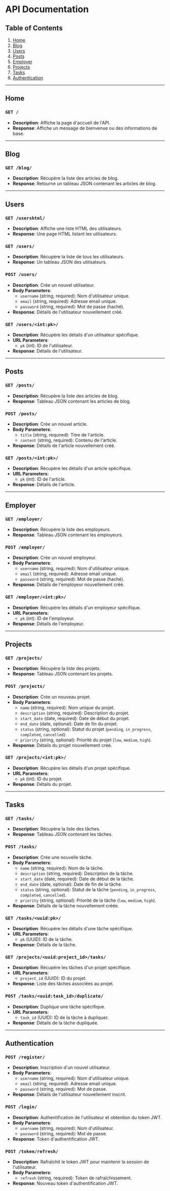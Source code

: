# API Documentation

## Table of Contents
1. [Home](#home)
2. [Blog](#blog)
3. [Users](#users)
4. [Posts](#posts)
5. [Employer](#employer)
6. [Projects](#projects)
7. [Tasks](#tasks)
8. [Authentication](#authentication)

---

## Home
### `GET /`
- **Description**: Affiche la page d'accueil de l'API.
- **Response**: Affiche un message de bienvenue ou des informations de base.

---

## Blog
### `GET /blog/`
- **Description**: Récupère la liste des articles de blog.
- **Response**: Retourne un tableau JSON contenant les articles de blog.

---

## Users

### `GET /usershtml/`
- **Description**: Affiche une liste HTML des utilisateurs.
- **Response**: Une page HTML listant les utilisateurs.

### `GET /users/`
- **Description**: Récupère la liste de tous les utilisateurs.
- **Response**: Un tableau JSON des utilisateurs.

### `POST /users/`
- **Description**: Crée un nouvel utilisateur.
- **Body Parameters**:
  - `username` (string, required): Nom d'utilisateur unique.
  - `email` (string, required): Adresse email unique.
  - `password` (string, required): Mot de passe (haché).
- **Response**: Détails de l'utilisateur nouvellement créé.

### `GET /users/<int:pk>/`
- **Description**: Récupère les détails d'un utilisateur spécifique.
- **URL Parameters**:
  - `pk` (int): ID de l'utilisateur.
- **Response**: Détails de l'utilisateur.

---

## Posts

### `GET /posts/`
- **Description**: Récupère la liste des articles de blog.
- **Response**: Tableau JSON contenant les articles de blog.

### `POST /posts/`
- **Description**: Crée un nouvel article.
- **Body Parameters**:
  - `title` (string, required): Titre de l'article.
  - `content` (string, required): Contenu de l'article.
- **Response**: Détails de l'article nouvellement créé.

### `GET /posts/<int:pk>/`
- **Description**: Récupère les détails d'un article spécifique.
- **URL Parameters**:
  - `pk` (int): ID de l'article.
- **Response**: Détails de l'article.

---

## Employer

### `GET /employer/`
- **Description**: Récupère la liste des employeurs.
- **Response**: Tableau JSON contenant les employeurs.

### `POST /employer/`
- **Description**: Crée un nouvel employeur.
- **Body Parameters**:
  - `username` (string, required): Nom d'utilisateur unique.
  - `email` (string, required): Adresse email unique.
  - `password` (string, required): Mot de passe (haché).
- **Response**: Détails de l'employeur nouvellement créé.

### `GET /employer/<int:pk>/`
- **Description**: Récupère les détails d'un employeur spécifique.
- **URL Parameters**:
  - `pk` (int): ID de l'employeur.
- **Response**: Détails de l'employeur.

---

## Projects

### `GET /projects/`
- **Description**: Récupère la liste des projets.
- **Response**: Tableau JSON contenant les projets.

### `POST /projects/`
- **Description**: Crée un nouveau projet.
- **Body Parameters**:
  - `name` (string, required): Nom unique du projet.
  - `description` (string, required): Description du projet.
  - `start_date` (date, required): Date de début du projet.
  - `end_date` (date, optional): Date de fin du projet.
  - `status` (string, optional): Statut du projet (`pending`, `in_progress`, `completed`, `cancelled`).
  - `priority` (string, optional): Priorité du projet (`low`, `medium`, `high`).
- **Response**: Détails du projet nouvellement créé.

### `GET /projects/<int:pk>/`
- **Description**: Récupère les détails d'un projet spécifique.
- **URL Parameters**:
  - `pk` (int): ID du projet.
- **Response**: Détails du projet.

---

## Tasks

### `GET /tasks/`
- **Description**: Récupère la liste des tâches.
- **Response**: Tableau JSON contenant les tâches.

### `POST /tasks/`
- **Description**: Crée une nouvelle tâche.
- **Body Parameters**:
  - `name` (string, required): Nom de la tâche.
  - `description` (string, required): Description de la tâche.
  - `start_date` (date, required): Date de début de la tâche.
  - `end_date` (date, optional): Date de fin de la tâche.
  - `status` (string, optional): Statut de la tâche (`pending`, `in_progress`, `completed`, `cancelled`).
  - `priority` (string, optional): Priorité de la tâche (`low`, `medium`, `high`).
- **Response**: Détails de la tâche nouvellement créée.

### `GET /tasks/<uuid:pk>/`
- **Description**: Récupère les détails d'une tâche spécifique.
- **URL Parameters**:
  - `pk` (UUID): ID de la tâche.
- **Response**: Détails de la tâche.

### `GET /projects/<uuid:project_id>/tasks/`
- **Description**: Récupère les tâches d'un projet spécifique.
- **URL Parameters**:
  - `project_id` (UUID): ID du projet.
- **Response**: Liste des tâches associées au projet.

### `POST /tasks/<uuid:task_id>/duplicate/`
- **Description**: Duplique une tâche spécifique.
- **URL Parameters**:
  - `task_id` (UUID): ID de la tâche à dupliquer.
- **Response**: Détails de la tâche dupliquée.

---

## Authentication

### `POST /register/`
- **Description**: Inscription d'un nouvel utilisateur.
- **Body Parameters**:
  - `username` (string, required): Nom d'utilisateur unique.
  - `email` (string, required): Adresse email unique.
  - `password` (string, required): Mot de passe.
- **Response**: Détails de l'utilisateur nouvellement inscrit.

### `POST /login/`
- **Description**: Authentification de l'utilisateur et obtention du token JWT.
- **Body Parameters**:
  - `username` (string, required): Nom d'utilisateur.
  - `password` (string, required): Mot de passe.
- **Response**: Token d'authentification JWT.

### `POST /token/refresh/`
- **Description**: Rafraîchit le token JWT pour maintenir la session de l'utilisateur.
- **Body Parameters**:
  - `refresh` (string, required): Token de rafraîchissement.
- **Response**: Nouveau token d'authentification JWT.
